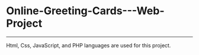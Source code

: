 # Online-Greeting-Cards---Web-Project

---------

Html, Css, JavaScript, and PHP languages are used for this project.
